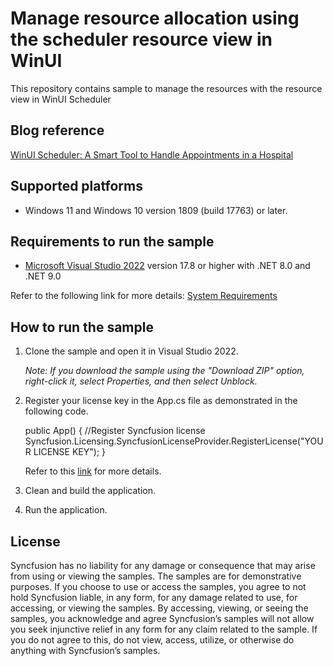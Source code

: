 # Manage resource allocation using the scheduler resource view in WinUI

This repository contains sample to manage the resources with the resource view in  WinUI Scheduler

## Blog reference
[WinUI Scheduler: A Smart Tool to Handle Appointments in a Hospital](https://www.syncfusion.com/blogs/post/winui-scheduler-a-smart-tool-to-handle-appointments-in-a-hospital.aspx)

## Supported platforms

* Windows 11 and Windows 10 version 1809 (build 17763) or later.

## Requirements to run the sample

* [Microsoft Visual Studio 2022](https://learn.microsoft.com/en-us/visualstudio/releases/2022/release-notes) version 17.8 or higher with .NET 8.0 and .NET 9.0

Refer to the following link for more details: [System Requirements](https://help.syncfusion.com/winui/system-requirements)

## How to run the sample

1. Clone the sample and open it in Visual Studio 2022.
   
   *Note: If you download the sample using the "Download ZIP" option, right-click it, select Properties, and then select Unblock.*

2. Register your license key in the App.cs file as demonstrated in the following code.

    public App()
	{
		//Register Syncfusion license
		Syncfusion.Licensing.SyncfusionLicenseProvider.RegisterLicense("YOUR LICENSE KEY");
	}	
        
    Refer to this [link](https://help.syncfusion.com/winui/licensing/overview) for more details.
    
3. Clean and build the application.

4. Run the application.

## License

Syncfusion has no liability for any damage or consequence that may arise from using or viewing the samples. The samples are for demonstrative purposes. If you choose to use or access the samples, you agree to not hold Syncfusion liable, in any form, for any damage related to use, for accessing, or viewing the samples. By accessing, viewing, or seeing the samples, you acknowledge and agree Syncfusion’s samples will not allow you seek injunctive relief in any form for any claim related to the sample. If you do not agree to this, do not view, access, utilize, or otherwise do anything with Syncfusion’s samples.